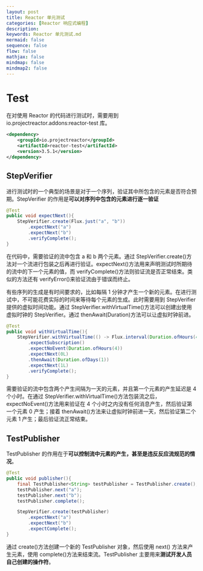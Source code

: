 ```yaml
---
layout: post
title: Reactor 单元测试
categories: [Reactor 响应式编程]
description: 
keywords: Reactor 单元测试.md
mermaid: false
sequence: false
flow: false
mathjax: false
mindmap: false
mindmap2: false
---
```

# Test

在对使用 Reactor 的代码进行测试时，需要用到 io.projectreactor.addons:reactor-test 库。

```xml
<dependency>
    <groupId>io.projectreactor</groupId>
    <artifactId>reactor-test</artifactId>
    <version>3.5.1</version>
</dependency>
```



## StepVerifier

进行测试时的一个典型的场景是对于一个序列，验证其中所包含的元素是否符合预期。StepVerifier 的作用是**可以对序列中包含的元素进行逐一验证**

```java
@Test
public void expectNext(){
    StepVerifier.create(Flux.just("a", "b"))
        .expectNext("a")
        .expectNext("b")
        .verifyComplete();
}
```



在代码中，需要验证的流中包含 a 和 b 两个元素。通过 StepVerifier.create()方法对一个流进行包装之后再进行验证。expectNext()方法用来声明测试时所期待的流中的下一个元素的值，而 verifyComplete()方法则验证流是否正常结束。类似的方法还有 verifyError()来验证流由于错误而终止。



有些序列的生成是有时间要求的，比如每隔 1 分钟才产生一个新的元素。在进行测试中，不可能花费实际的时间来等待每个元素的生成。此时需要用到 StepVerifier 提供的虚拟时间功能。通过 StepVerifier.withVirtualTime()方法可以创建出使用虚拟时钟的 StepVerifier。通过 thenAwait(Duration)方法可以让虚拟时钟前进。

```java
@Test
public void withVirtualTime(){
    StepVerifier.withVirtualTime(() -> Flux.interval(Duration.ofHours(4), Duration.ofDays(1)).take(2))
        .expectSubscription()
        .expectNoEvent(Duration.ofHours(4))
        .expectNext(0L)
        .thenAwait(Duration.ofDays(1))
        .expectNext(1L)
        .verifyComplete();
}
```



需要验证的流中包含两个产生间隔为一天的元素，并且第一个元素的产生延迟是 4 个小时。在通过 StepVerifier.withVirtualTime()方法包装流之后，expectNoEvent()方法用来验证在 4 个小时之内没有任何消息产生，然后验证第一个元素 0 产生；接着 thenAwait()方法来让虚拟时钟前进一天，然后验证第二个元素 1 产生；最后验证流正常结束。



## TestPublisher

TestPublisher 的作用在于**可以控制流中元素的产生，甚至是违反反应流规范的情况**。

```java
@Test
public void publisher(){
    final TestPublisher<String> testPublisher = TestPublisher.create();
    testPublisher.next("a");
    testPublisher.next("b");
    testPublisher.complete();

    StepVerifier.create(testPublisher)
        .expectNext("a")
        .expectNext("b")
        .expectComplete();
}
```



通过 create()方法创建一个新的 TestPublisher 对象，然后使用 next() 方法来产生元素，使用 complete()方法来结束流。TestPublisher 主要用来**测试开发人员自己创建的操作符**。
